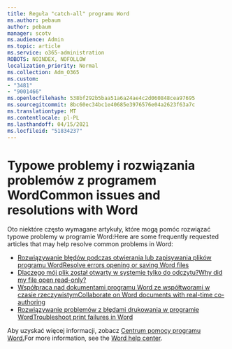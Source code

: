 ```yaml
---
title: Reguła "catch-all" programu Word
ms.author: pebaum
author: pebaum
manager: scotv
ms.audience: Admin
ms.topic: article
ms.service: o365-administration
ROBOTS: NOINDEX, NOFOLLOW
localization_priority: Normal
ms.collection: Adm_O365
ms.custom:
- "3481"
- "9001466"
ms.openlocfilehash: 538bf292b5baa51a6a24ae4c2d060848cea97695
ms.sourcegitcommit: 8bc60ec34bc1e40685e3976576e04a2623f63a7c
ms.translationtype: MT
ms.contentlocale: pl-PL
ms.lasthandoff: 04/15/2021
ms.locfileid: "51834237"
---
```

# <a name="common-issues-and-resolutions-with-word"></a><span data-ttu-id="8a4be-102">Typowe problemy i rozwiązania problemów z programem Word</span><span class="sxs-lookup"><span data-stu-id="8a4be-102">Common issues and resolutions with Word</span></span>

<span data-ttu-id="8a4be-103">Oto niektóre często wymagane artykuły, które mogą pomóc rozwiązać typowe problemy w programie Word:</span><span class="sxs-lookup"><span data-stu-id="8a4be-103">Here are some frequently requested articles that may help resolve common problems in Word:</span></span>

- [<span data-ttu-id="8a4be-104">Rozwiązywanie błędów podczas otwierania lub zapisywania plików programu Word</span><span class="sxs-lookup"><span data-stu-id="8a4be-104">Resolve errors opening or saving Word files</span></span>](https://docs.microsoft.com/alchemyinsights/errors-opening-or-saving-files)
- [<span data-ttu-id="8a4be-105">Dlaczego mój plik został otwarty w systemie tylko do odczytu?</span><span class="sxs-lookup"><span data-stu-id="8a4be-105">Why did my file open read-only?</span></span>](https://support.office.com/article/why-did-my-file-open-read-only-3ab4b792-da50-4b38-8628-14c64e1f1d15)
- [<span data-ttu-id="8a4be-106">Współpraca nad dokumentami programu Word ze współtworami w czasie rzeczywistym</span><span class="sxs-lookup"><span data-stu-id="8a4be-106">Collaborate on Word documents with real-time co-authoring</span></span>](https://support.office.com/article/collaborate-on-word-documents-with-real-time-co-authoring-7dd3040c-3f30-4fdd-bab0-8586492a1f1d?wt.mc_id=fsn_word_share_and_coauthor)
- [<span data-ttu-id="8a4be-107">Rozwiązywanie problemów z błędami drukowania w programie Word</span><span class="sxs-lookup"><span data-stu-id="8a4be-107">Troubleshoot print failures in Word</span></span>](https://docs.microsoft.com/office/troubleshoot/word/print-failures-in-word)

<span data-ttu-id="8a4be-108">Aby uzyskać więcej informacji, zobacz [Centrum pomocy programu Word.](https://support.office.com/word)</span><span class="sxs-lookup"><span data-stu-id="8a4be-108">For more information, see the [Word help center](https://support.office.com/word).</span></span>
